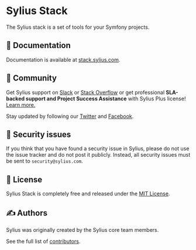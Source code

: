 # Sylius Stack

The Sylius stack is a set of tools for your Symfony projects.

📖 Documentation
----------------

Documentation is available at [stack.sylius.com](https://stack.sylius.com).

🤝 Community
------------

Get Sylius support on [Slack](https://sylius.com/slack) or [Stack Overflow](https://stackoverflow.com/questions/tagged/sylius)
or get professional **SLA-backed support and Project Success Assistance** with Sylius Plus license! [Learn more.](https://sylius.com/plus/)

Stay updated by following our [Twitter](https://twitter.com/Sylius) and [Facebook](https://www.facebook.com/SyliusEcommerce/).

👮 Security issues
------------------

If you think that you have found a security issue in Sylius, please do not use the issue tracker and do not post it publicly.
Instead, all security issues must be sent to `security@sylius.com`.

📃 License
----------

Sylius Stack is completely free and released under the [MIT License](https://github.com/Sylius/Stack/blob/master/LICENSE).

✍️ Authors
---------

Sylius was originally created by the Sylius core team members.

See the full list of [contributors](https://github.com/Sylius/Stack/contributors).
